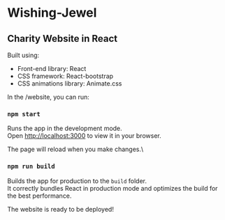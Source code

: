 # Wishing-Jewel

## Charity Website in React

Built using:

- Front-end library: React
- CSS framework: React-bootstrap
- CSS animations library: Animate.css

In the /website, you can run:

### `npm start`

Runs the app in the development mode.\
Open [http://localhost:3000](http://localhost:3000) to view it in your browser.

The page will reload when you make changes.\

### `npm run build`

Builds the app for production to the `build` folder.\
It correctly bundles React in production mode and optimizes the build for the best performance.

The website is ready to be deployed!
